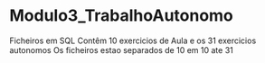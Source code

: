 # Modulo3_TrabalhoAutonomo

Ficheiros em SQL 
Contêm 10 exercicios de Aula e os 31 exercicios autonomos
Os ficheiros estao separados de 10 em 10 ate 31



